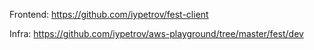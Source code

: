 Frontend: https://github.com/iypetrov/fest-client

Infra: https://github.com/iypetrov/aws-playground/tree/master/fest/dev

